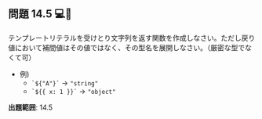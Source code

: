 ## 問題 14.5 💻🧪

テンプレートリテラルを受けとり文字列を返す関数を作成しなさい。ただし戻り値において補間値はその値ではなく、その型名を展開しなさい。（厳密な型でなくて可）

- 例)
  - `` `${"A"}` `` -> `"string"`
  - `` `${{ x: 1 }}` `` -> `"object"`

**出題範囲**: 14.5
